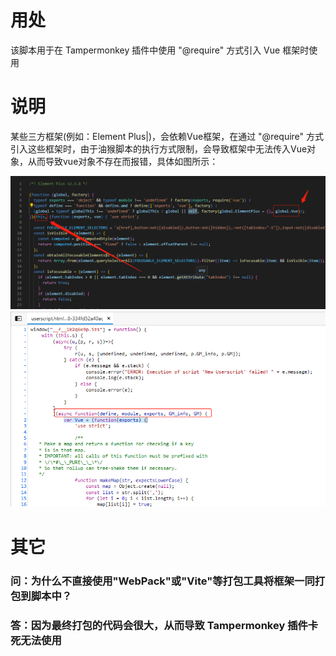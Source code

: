 # 用处
该脚本用于在 Tampermonkey 插件中使用 "@require" 方式引入 Vue 框架时使用

# 说明
某些三方框架(例如：Element Plus|)，会依赖Vue框架，在通过 "@require" 方式引入这些框架时，由于油猴脚本的执行方式限制，会导致框架中无法传入Vue对象，从而导致vue对象不存在而报错，具体如图所示：



![Alternative frameworks access the Vue instance within the window](./Images/Alternative%20frameworks%20access%20the%20Vue%20instance%20within%20the%20window.png)
![Function for executing scripts in Tampermonkey](./Images/Function%20for%20executing%20scripts%20in%20Tampermonkey.png)

# 其它
### 问：为什么不直接使用"WebPack"或"Vite"等打包工具将框架一同打包到脚本中？
### 答：因为最终打包的代码会很大，从而导致 Tampermonkey 插件卡死无法使用
